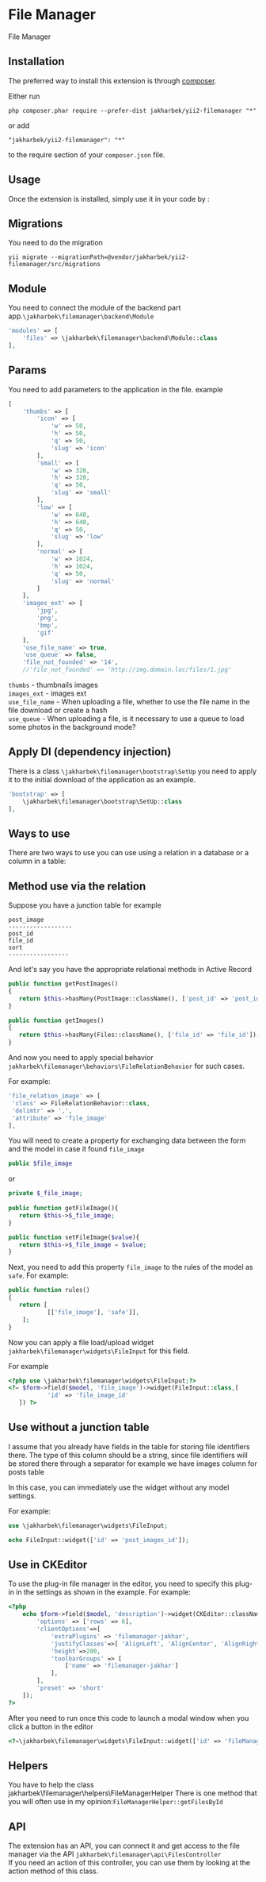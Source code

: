 File Manager
============
File Manager

Installation
------------

The preferred way to install this extension is through [composer](http://getcomposer.org/download/).

Either run

```
php composer.phar require --prefer-dist jakharbek/yii2-filemanager "*"
```

or add

```
"jakharbek/yii2-filemanager": "*"
```

to the require section of your `composer.json` file.


Usage
-----

Once the extension is installed, simply use it in your code by  :


Migrations
-----
You need to do the migration

```
yii migrate --migrationPath=@vendor/jakharbek/yii2-filemanager/src/migrations
```

Module
-----
You need to connect the module of the backend part app.`\jakharbek\filemanager\backend\Module`


```php
'modules' => [
    'files' => \jakharbek\filemanager\backend\Module::class
],
```
Params
-----

 You need to add parameters to the application in the file.
 example
 ```php
 [
     'thumbs' => [
         'icon' => [
             'w' => 50,
             'h' => 50,
             'q' => 50,
             'slug' => 'icon'
         ],
         'small' => [
             'w' => 320,
             'h' => 320,
             'q' => 50,
             'slug' => 'small'
         ],
         'low' => [
             'w' => 640,
             'h' => 640,
             'q' => 50,
             'slug' => 'low'
         ],
         'normal' => [
             'w' => 1024,
             'h' => 1024,
             'q' => 50,
             'slug' => 'normal'
         ]
     ],
     'images_ext' => [
         'jpg',
         'png',
         'bmp',
         'gif'
     ],
     'use_file_name' => true,
     'use_queue' => false,
     'file_not_founded' => '14',
     //'file_not_founded' => 'http://img.domain.loc/files/1.jpg'
 
 ```
 `thumbs` - thumbnails images
 <br />
 `images_ext`  - images ext
 <br />
 `use_file_name` - When uploading a file, whether to use the file name in the file download or create a hash
 <br />
 `use_queue` - When uploading a file, is it necessary to use a queue to load some photos in the background mode?
 
 Apply DI (dependency injection)
 -----
There is a class `\jakharbek\filemanager\bootstrap\SetUp` you need to apply it to the initial download of the application as an example.
```php
'bootstrap' => [
    \jakharbek\filemanager\bootstrap\SetUp::class
],
```
 
 Ways to use
 -----
 There are two ways to use you can use using a relation in a database or a column in a table:
 
  
 Method use via the relation
 -----------
 Suppose you have a junction table for example
 ```
 post_image
 ------------------
 post_id
 file_id
 sort
 -----------------
 ```
 
 And let's say you have the appropriate relational methods in Active Record
 
 ```php
public function getPostImages()
{
    return $this->hasMany(PostImage::className(), ['post_id' => 'post_id']);
}
 
public function getImages()
{
    return $this->hasMany(Files::className(), ['file_id' => 'file_id'])->viaTable('postImages', ['post_id' => 'post_id']);
}
 ```
 And now you need to apply special behavior `jakharbek\filemanager\behaviors\FileRelationBehavior` for such cases.
 
 For example:
 
 ```php
 'file_relation_image' => [
  'class' => FileRelationBehavior::class,
  'delimtr' => ',',
  'attribute' => 'file_image'
 ],
 ```
 
 You will need to create a property for exchanging data between the form and the model in case it found `file_image`
 
 ```php
 public $file_image
 ```
 
 or
 
 ```php
 private $_file_image;
  
 public function getFileImage(){
    return $this->$_file_image;
 }
 
 public function setFileImage($value){
    return $this->$_file_image = $value;
 }
 ```
 Next, you need to add this property `file_image` to the rules of the model as `safe`.
 For example:
 ```php
 public function rules()
 {
    return [ 
            [['file_image'], 'safe']],
     ];
 }
 ```
 Now you can apply a file load/upload widget `jakharbek\filemanager\widgets\FileInput` for this field.
 
 For example
 
 ```php
<?php use \jakharbek\filemanager\widgets\FileInput;?>
<?= $form->field($model, 'file_image')->widget(FileInput::class,[
            'id' => 'file_image_id'
    ]) ?>
 ```
 
 Use without a junction table
-----------
I assume that you already have fields in the table for storing file identifiers there. The type of this column should be a string, since file identifiers will be stored there through a separator for example we have images column for posts table

In this case, you can immediately use the widget without any model settings.

For example:
```php
use \jakharbek\filemanager\widgets\FileInput;

echo FileInput::widget(['id' => 'post_images_id']);
```


Use in CKEditor
-----------
To use the plug-in file manager in the editor, you need to specify this plug-in in the settings as shown in the example.
For example:
```php
<?php
    echo $form->field($model, 'description')->widget(CKEditor::className(), [
        'options' => ['rows' => 6],
        'clientOptions'=>[
            'extraPlugins' => 'filemanager-jakhar',
            'justifyClasses'=>[ 'AlignLeft', 'AlignCenter', 'AlignRight', 'AlignJustify' ],
            'height'=>200,
            'toolbarGroups' => [
                ['name' => 'filemanager-jakhar']
            ],
        ],
        'preset' => 'short'
    ]);
?>
```

After you need to run once this code to launch a modal window when you click a button in the editor

```php
<?=\jakharbek\filemanager\widgets\FileInput::widget(['id' => 'fileManagerEditor','editor' => true]);?>
```

Helpers
-----------
You have to help the class jakharbek\filemanager\helpers\FileManagerHelper
There is one method that you will often use in my opinion:`FileManagerHelper::getFilesById`


API
-----------
The extension has an API, you can connect it and get access to the file manager via the API 
`jakharbek\filemanager\api\FilesController` <br />
If you need an action of this controller, you can use them by looking at the action method of this class.